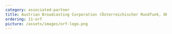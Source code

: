 ```yaml
---
category: associated-partner
title: Austrian Broadcasting Corporation (Österreichischer Rundfunk, ORF)
ordering: 11-orf
picture: /assets/images/orf-logo.png
---
```


